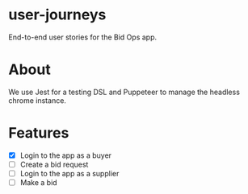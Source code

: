 # user-journeys

End-to-end user stories for the Bid Ops app.

# About

We use Jest for a testing DSL and Puppeteer to manage the headless chrome instance.

# Features

- [x] Login to the app as a buyer
- [ ] Create a bid request
- [ ] Login to the app as a supplier
- [ ] Make a bid
